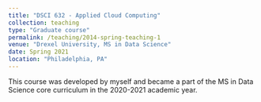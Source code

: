 ```yaml
---
title: "DSCI 632 - Applied Cloud Computing"
collection: teaching
type: "Graduate course"
permalink: /teaching/2014-spring-teaching-1
venue: "Drexel University, MS in Data Science"
date: Spring 2021
location: "Philadelphia, PA"
---
```



This course was developed by myself and became a part of the MS in Data Science core curriculum in the 2020-2021 academic year.